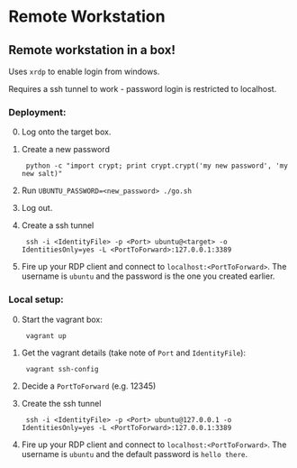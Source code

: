 # Remote Workstation

## Remote workstation in a box!

Uses `xrdp` to enable login from windows.

Requires a ssh tunnel to work - password login is restricted to localhost.

### Deployment:

0. Log onto the target box.

0. Create a new password 

        python -c "import crypt; print crypt.crypt('my new password', 'my new salt)"

0. Run `UBUNTU_PASSWORD=<new_password> ./go.sh`

0. Log out.

0. Create a ssh tunnel

        ssh -i <IdentityFile> -p <Port> ubuntu@<target> -o IdentitiesOnly=yes -L <PortToForward>:127.0.0.1:3389

0. Fire up your RDP client and connect to `localhost:<PortToForward>`. The username is `ubuntu` and the password is the one you created earlier.

### Local setup:

0. Start the vagrant box:

        vagrant up

0. Get the vagrant details (take note of `Port` and `IdentityFile`):

        vagrant ssh-config

0. Decide a `PortToForward` (e.g. 12345)

0. Create the ssh tunnel

        ssh -i <IdentityFile> -p <Port> ubuntu@127.0.0.1 -o IdentitiesOnly=yes -L <PortToForward>:127.0.0.1:3389

0. Fire up your RDP client and connect to `localhost:<PortToForward>`. The username is `ubuntu` and the default password is `hello there`.

